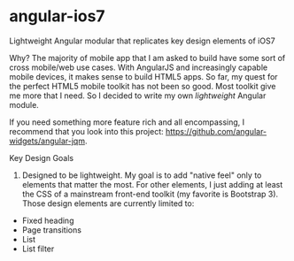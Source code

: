 angular-ios7
============

Lightweight Angular modular that replicates key design elements of iOS7

Why?
The majority of mobile app that I am asked to build have some sort of cross mobile/web use cases. With AngularJS and increasingly capable mobile devices, it makes sense to build HTML5 apps. So far, my quest for the perfect HTML5 mobile toolkit has not been so good. Most toolkit give me more that I need. So I decided to write my own *lightweight* Angular module.

If you need something more feature rich and all encompassing, I recommend that you look into this project: https://github.com/angular-widgets/angular-jqm.

Key Design Goals
1. Designed to be lightweight. My goal is to add "native feel" only to elements that matter the most. For other elements, I just adding at least the CSS of a mainstream front-end toolkit (my favorite is Bootstrap 3). Those design elements are currently limited to:
- Fixed heading
- Page transitions
- List
- List filter
